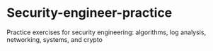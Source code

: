 # Security-engineer-practice
Practice exercises for security engineering: algorithms, log analysis, networking, systems, and crypto
